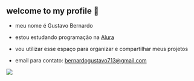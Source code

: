 ## welcome to my profile 🖤

- meu nome é Gustavo Bernardo

- estou estudando programação na [Alura](https://www.alura.com.br)

- vou utilizar esse espaço para organizar e compartilhar meus projetos

- email para contato: bernardogustavo713@gmail.com

 ![](https://media1.tenor.com/m/q2XEkQUDkbkAAAAC/naruto-shippuden-shisui.gif)

